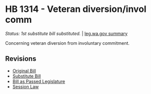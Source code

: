 # HB 1314 - Veteran diversion/invol comm
*Status: 1st substitute bill substituted.* | [leg.wa.gov summary](https://app.leg.wa.gov/billsummary?BillNumber=1314&Year=2021)

Concerning veteran diversion from involuntary commitment.

## Revisions
* [Original Bill](1/)
* [Substitute Bill](S/)
* [Bill as Passed Legislature](S.PL/)
* [Session Law](S.SL/)
